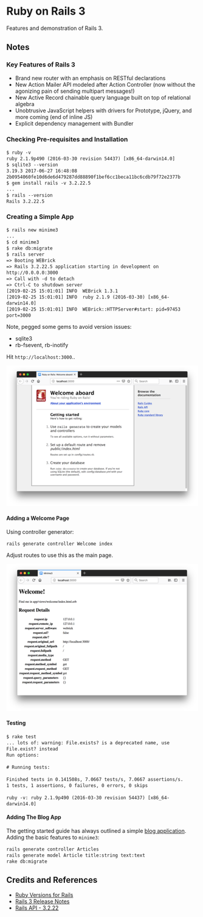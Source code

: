 # Ruby on Rails 3

Features and demonstration of Rails 3.

## Notes

### Key Features of Rails 3

* Brand new router with an emphasis on RESTful declarations
* New Action Mailer API modeled after Action Controller (now without the agonizing pain of sending multipart messages!)
* New Active Record chainable query language built on top of relational algebra
* Unobtrusive JavaScript helpers with drivers for Prototype, jQuery, and more coming (end of inline JS)
* Explicit dependency management with Bundler


### Checking Pre-requisites and Installation

```
$ ruby -v
ruby 2.1.9p490 (2016-03-30 revision 54437) [x86_64-darwin14.0]
$ sqlite3 --version
3.19.3 2017-06-27 16:48:08 2b0954060fe10d6de6d479287dd88890f1bef6cc1beca11bc6cdb79f72e2377b
$ gem install rails -v 3.2.22.5
...
$ rails --version
Rails 3.2.22.5
```


### Creating a Simple App

```
$ rails new minime3
...
$ cd minime3
$ rake db:migrate
$ rails server
=> Booting WEBrick
=> Rails 3.2.22.5 application starting in development on http://0.0.0.0:3000
=> Call with -d to detach
=> Ctrl-C to shutdown server
[2019-02-25 15:01:01] INFO  WEBrick 1.3.1
[2019-02-25 15:01:01] INFO  ruby 2.1.9 (2016-03-30) [x86_64-darwin14.0]
[2019-02-25 15:01:01] INFO  WEBrick::HTTPServer#start: pid=97453 port=3000
```

Note, pegged some gems to avoid version issues:

* sqlite3
* rb-fsevent, rb-inotify

Hit `http://localhost:3000`..

![rails3-hello](./assets/rails3-hello.png)


#### Adding a Welcome Page

Using controller generator:

```
rails generate controller Welcome index
```

Adjust routes to use this as the main page.

![rails3-welcome](./assets/rails3-welcome.png)

#### Testing

```
$ rake test
... lots of: warning: File.exists? is a deprecated name, use File.exist? instead
Run options:

# Running tests:

Finished tests in 0.141508s, 7.0667 tests/s, 7.0667 assertions/s.
1 tests, 1 assertions, 0 failures, 0 errors, 0 skips

ruby -v: ruby 2.1.9p490 (2016-03-30 revision 54437) [x86_64-darwin14.0]
```

#### Adding The Blog App

The getting started guide has always outlined a simple [blog application](https://guides.rubyonrails.org/getting_started.html#creating-the-blog-application).
Adding the basic features to `minime3`:

```
rails generate controller Articles
rails generate model Article title:string text:text
rake db:migrate
```

## Credits and References
* [Ruby Versions for Rails](https://guides.rubyonrails.org/upgrading_ruby_on_rails.html#ruby-versions)
* [Rails 3 Release Notes](https://edgeguides.rubyonrails.org/3_0_release_notes.html)
* [Rails API - 3.2.22](https://api.rubyonrails.org/v3.2.22/)
